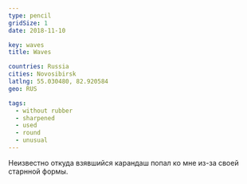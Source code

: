 ```yaml
---
type: pencil
gridSize: 1
date: 2018-11-10

key: waves
title: Waves

countries: Russia
cities: Novosibirsk
latlng: 55.030480, 82.920584
geo: RUS

tags:
  - without rubber
  - sharpened
  - used
  - round
  - unusual
---
```


Неизвестно откуда взявшийся карандаш попал ко мне из-за своей старнной формы.
